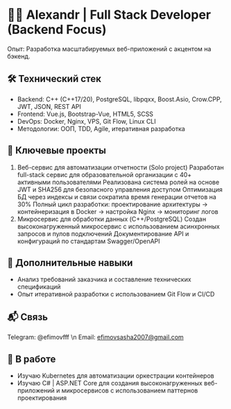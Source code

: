 # 🧑‍💻 Alexandr | Full Stack Developer (Backend Focus)

Опыт: Разработка масштабируемых веб-приложений с акцентом на бэкенд.

## 🛠️ Технический стек
- Backend: C++ (C++17/20), PostgreSQL, libpqxx, Boost.Asio, Crow.CPP, JWT, JSON, REST API
- Frontend: Vue.js, Bootstrap-Vue, HTML5, SCSS
- DevOps: Docker, Nginx, VPS, Git Flow, Linux CLI
- Методологии: ООП, TDD, Agile, итеративная разработка

## 📌 Ключевые проекты
1. Веб-сервис для автоматизации отчетности (Solo project)
    Разработан full-stack сервис для образовательной организации с 40+ активными пользователями
    Реализована система ролей на основе JWT и SHA256 для безопасного управления доступом
    Оптимизация БД через индексы и связи сократила время генерации отчетов на 30%
    Полный цикл разработки: проектирование архитектуры → контейнеризация в Docker → настройка Nginx → мониторинг логов
2. Микросервис для обработки данных (C++/PostgreSQL)
    Создан высоконагруженный микросервис с использованием асинхронных запросов и пулов подключений
    Документирование API и конфигураций по стандартам Swagger/OpenAPI

## 🌟 Дополнительные навыки
  - Анализ требований заказчика и составление технических спецификаций
  - Опыт итеративной разработки с использованием Git Flow и CI/CD

## 📬 Связь
  Telegram: @efimovfff \n
  Email: efimovsasha2007@gmail.com

## 🔭 В работе
  - Изучаю Kubernetes для автоматизации оркестрации контейнеров
  - Изучаю C# | ASP.NET Core для создания высоконагруженных веб-приложений и микросервисов с использованием паттернов проектирования
